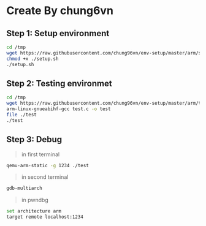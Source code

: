 # Create By chung6vn

## Step 1: Setup environment
```bash
cd /tmp
wget https://raw.githubusercontent.com/chung96vn/env-setup/master/arm/setup.sh
chmod +x ./setup.sh
./setup.sh
```

## Step 2: Testing environmet
```bash
cd /tmp
wget https://raw.githubusercontent.com/chung96vn/env-setup/master/arm/test.c
arm-linux-gnueabihf-gcc test.c -o test
file ./test
./test
```

## Step 3: Debug
> in first terminal
```bash
qemu-arm-static -g 1234 ./test
```
> in second terminal
```bash
gdb-multiarch
```
> in pwndbg
```bash
set architecture arm
target remote localhost:1234
```
